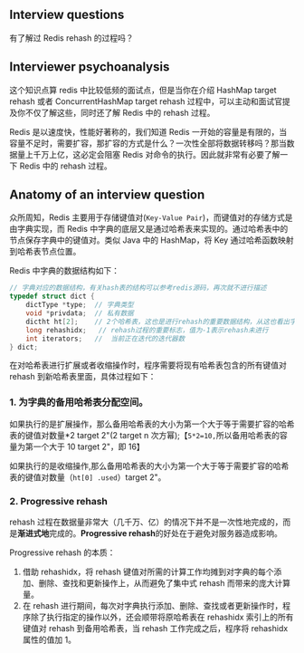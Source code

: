 ## Interview questions

有了解过 Redis rehash 的过程吗？

## Interviewer psychoanalysis

这个知识点算 redis 中比较低频的面试点，但是当你在介绍 HashMap target rehash 或者 ConcurrentHashMap target rehash 过程中，可以主动和面试官提及你不仅了解这些，同时还了解 Redis 中的 rehash 过程。

Redis 是以速度快，性能好著称的，我们知道 Redis 一开始的容量是有限的，当容量不足时，需要扩容，那扩容的方式是什么？一次性全部将数据转移吗？那当数据量上千万上亿，这必定会阻塞 Redis 对命令的执行。因此就非常有必要了解一下 Redis 中的 rehash 过程。

## Anatomy of an interview question

众所周知，Redis 主要用于存储键值对(`Key-Value Pair`)，而键值对的存储方式是由字典实现，而 Redis 中字典的底层又是通过哈希表来实现的。通过哈希表中的节点保存字典中的键值对。类似 Java 中的 HashMap，将 Key 通过哈希函数映射到哈希表节点位置。

Redis 中字典的数据结构如下：

```c
// 字典对应的数据结构，有关hash表的结构可以参考redis源码，再次就不进行描述
typedef struct dict {
    dictType *type;  // 字典类型
    void *privdata;  // 私有数据
    dictht ht[2];    // 2个哈希表，这也是进行rehash的重要数据结构，从这也看出字典的底层通过哈希表进行实现。
    long rehashidx;   // rehash过程的重要标志，值为-1表示rehash未进行
    int iterators;   //  当前正在迭代的迭代器数
} dict;
```

在对哈希表进行扩展或者收缩操作时，程序需要将现有哈希表包含的所有键值对 rehash 到新哈希表里面，具体过程如下：

### 1. 为字典的备用哈希表分配空间。

如果执行的是扩展操作，那么备用哈希表的大小为第一个大于等于需要扩容的哈希表的键值对数量*2 target 2"(2 target n 次方幂);【`5*2=10,`所以备用哈希表的容量为第一个大于 10 target 2"，即 16】

如果执行的是收缩操作,那么备用哈希表的大小为第一个大于等于需要扩容的哈希表的键值对数量（`ht[0] .used`）target 2"。

### 2. Progressive rehash

rehash 过程在数据量非常大（几千万、亿）的情况下并不是一次性地完成的，而是**渐进式地**完成的。**Progressive rehash**的好处在于避免对服务器造成影响。

Progressive rehash 的本质：

1. 借助 rehashidx，将 rehash 键值对所需的计算工作均摊到对字典的每个添加、删除、查找和更新操作上，从而避免了集中式 rehash 而带来的庞大计算量。
2. 在 rehash 进行期间，每次对字典执行添加、删除、查找或者更新操作时，程序除了执行指定的操作以外，还会顺带将原哈希表在 rehashidx 索引上的所有键值对 rehash 到备用哈希表，当 rehash 工作完成之后，程序将 rehashidx 属性的值加 1。
